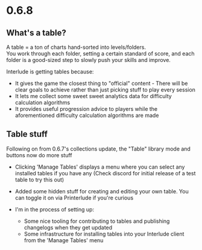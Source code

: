 0.6.8
====

## What's a table?

A table = a ton of charts hand-sorted into levels/folders.  
You work through each folder, setting a certain standard of score, and each folder is a good-sized step to slowly push your skills and improve.

Interlude is getting tables because:
- It gives the game the closest thing to "official" content - There will be clear goals to achieve rather than just picking stuff to play every session
- It lets me collect some sweet sweet analytics data for difficulty calculation algorithms
- It provides useful progression advice to players while the aforementioned difficulty calculation algorithms are made

## Table stuff

Following on from 0.6.7's collections update, the "Table" library mode and buttons now do more stuff

- Clicking 'Manage Tables' displays a menu where you can select any installed tables if you have any (Check discord for initial release of a test table to try this out)

- Added some hidden stuff for creating and editing your own table. You can toggle it on via Printerlude if you're curious

- I'm in the process of setting up:
	- Some nice tooling for contributing to tables and publishing changelogs when they get updated
	- Some infrastructure for installing tables into your Interlude client from the 'Manage Tables' menu

